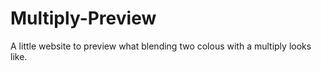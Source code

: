 # Multiply-Preview

A little website to preview what blending two colous with a multiply looks like.
